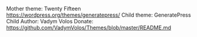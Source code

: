 Mother theme: Twenty Fifteen https://wordpress.org/themes/generatepress/
Child theme: GeneratePress Child
Author: Vadym Volos
Donate: https://github.com/VadymVolos/Themes/blob/master/README.md
